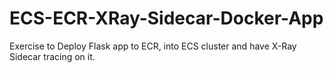 # ECS-ECR-XRay-Sidecar-Docker-App

Exercise to Deploy Flask app to ECR, into ECS cluster and have X-Ray Sidecar tracing on it.